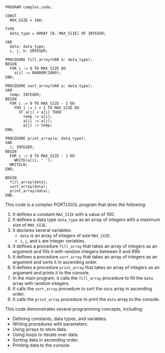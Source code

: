 ```portugal
PROGRAM complex_code;

CONST
  MAX_SIZE = 100;

TYPE
  data_type = ARRAY [0..MAX_SIZE] OF INTEGER;

VAR
  data: data_type;
  i, j, k: INTEGER;

PROCEDURE fill_array(VAR a: data_type);
BEGIN
  FOR i := 0 TO MAX_SIZE DO
    a[i] := RANDOM(1000);
END;

PROCEDURE sort_array(VAR a: data_type);
VAR
  temp: INTEGER;
BEGIN
  FOR i := 0 TO MAX_SIZE - 1 DO
    FOR j := i + 1 TO MAX_SIZE DO
      IF a[j] < a[i] THEN
        temp := a[i];
        a[i] := a[j];
        a[j] := temp;
END;

PROCEDURE print_array(a: data_type);
VAR
  i: INTEGER;
BEGIN
  FOR i := 0 TO MAX_SIZE - 1 DO
    WRITE(a[i], ' ');
  WRITELN;
END;

BEGIN
  fill_array(data);
  sort_array(data);
  print_array(data);
END.
```

This code is a complex PORTUGOL program that does the following:

1. It defines a constant `MAX_SIZE` with a value of 100.
2. It defines a data type `data_type` as an array of integers with a maximum size of `MAX_SIZE`.
3. It declares several variables:
   - `data` is an array of integers of size `MAX_SIZE`.
   - `i`, `j`, and `k` are integer variables.
4. It defines a procedure `fill_array` that takes an array of integers as an argument and fills it with random integers between 0 and 999.
5. It defines a procedure `sort_array` that takes an array of integers as an argument and sorts it in ascending order.
6. It defines a procedure `print_array` that takes an array of integers as an argument and prints it to the console.
7. In the main program, it calls the `fill_array` procedure to fill the `data` array with random integers.
8. It calls the `sort_array` procedure to sort the `data` array in ascending order.
9. It calls the `print_array` procedure to print the `data` array to the console.

This code demonstrates several programming concepts, including:

- Defining constants, data types, and variables.
- Writing procedures with parameters.
- Using arrays to store data.
- Using loops to iterate over data.
- Sorting data in ascending order.
- Printing data to the console.
